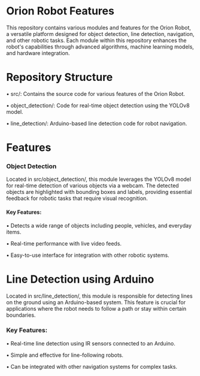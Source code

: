 # Orion Robot Features

This repository contains various modules and features for the Orion Robot, a versatile platform designed for object detection, line detection, navigation, and other robotic tasks. Each module within this repository enhances the robot's capabilities through advanced algorithms, machine learning models, and hardware integration.

# Repository Structure
•  src/: Contains the source code for various features of the Orion Robot.

•  object_detection/: Code for real-time object detection using the YOLOv8 model.

•  line_detection/: Arduino-based line detection code for robot navigation.

# Features
### Object Detection
Located in src/object_detection/, this module leverages the YOLOv8 model for real-time detection of various objects via a webcam. The detected objects are highlighted with bounding boxes and labels, providing essential feedback for robotic tasks that require visual recognition.

#### Key Features:

•  Detects a wide range of objects including people, vehicles, and everyday items.

•  Real-time performance with live video feeds.

•  Easy-to-use interface for integration with other robotic systems.

# Line Detection using Arduino
Located in src/line_detection/, this module is responsible for detecting lines on the ground using an Arduino-based system. This feature is crucial for applications where the robot needs to follow a path or stay within certain boundaries.

### Key Features:

•  Real-time line detection using IR sensors connected to an Arduino.

•  Simple and effective for line-following robots.

•  Can be integrated with other navigation systems for complex tasks.

